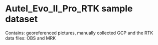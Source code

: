 # Autel_Evo_II_Pro_RTK sample dataset
Contains: georeferenced pictures, manually collected GCP and the RTK data files: OBS and MRK